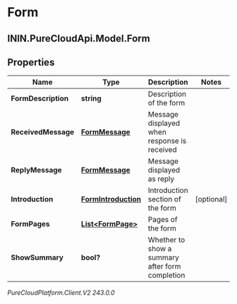 # Form

## ININ.PureCloudApi.Model.Form

## Properties

|Name | Type | Description | Notes|
|------------ | ------------- | ------------- | -------------|
| **FormDescription** | **string** | Description of the form | |
| **ReceivedMessage** | [**FormMessage**](FormMessage) | Message displayed when response is received | |
| **ReplyMessage** | [**FormMessage**](FormMessage) | Message displayed as reply | |
| **Introduction** | [**FormIntroduction**](FormIntroduction) | Introduction section of the form | [optional] |
| **FormPages** | [**List&lt;FormPage&gt;**](FormPage) | Pages of the form | |
| **ShowSummary** | **bool?** | Whether to show a summary after form completion | |



_PureCloudPlatform.Client.V2 243.0.0_
